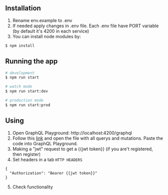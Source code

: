 

## Installation
1. Rename env.example to .env
2. If needed apply changes in .env file. Each .env file have PORT variable (by default it's 4200 in each service)
3. You can install node modules by:
```bash
$ npm install
```

## Running the app

```bash
# development
$ npm run start

# watch mode
$ npm run start:dev

# production mode
$ npm run start:prod
```

## Using

1. Open GraphQL Playground:
http://localhost:4200/graphql
2. Follow this [link](https://github.com/cheerfulperson/graphql-service/blob/graphql-playground/playground.graphql) and open the file with all querys and mutations. Paste the code into GraphQL Playground.
3. Making a "jwt" request to get a {{jwt token}} (if you are't registered, then register)
4. Set headers in a tab `HTTP HEADERS` 
```
{
  "Authorization": "Bearer {{jwt token}}"
}
```
5. Check functionality
